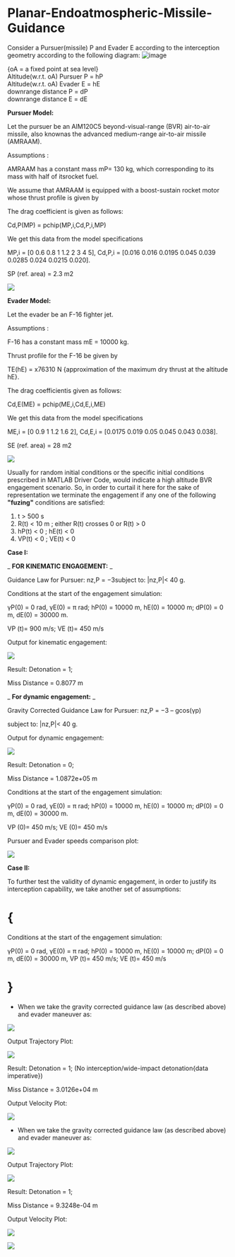 # Planar-Endoatmospheric-Missile-Guidance

Consider a Pursuer(missile) P and Evader E according to the interception geometry according to the following diagram:
![image](https://user-images.githubusercontent.com/86003669/210012410-5225b244-c085-4498-a38c-44cbca16a706.png)

{oA = a fixed point at sea level}\
Altitude(w.r.t. oA) Pursuer P = hP\
Altitude(w.r.t. oA) Evader E = hE\
downrange distance P = dP\
downrange distance E = dE 



**Pursuer Model:**

Let the pursuer be an AIM120C5 beyond-visual-range (BVR) air-to-air missile, also knownas the advanced medium-range air-to-air missile (AMRAAM).

Assumptions :

AMRAAM has a constant mass mP= 130 kg, which corresponding to its mass with half of itsrocket fuel.

We assume that AMRAAM is equipped with a boost-sustain rocket motor whose thrust profile is given by

The drag coefficient is given as follows:

Cd,P(MP) = pchip(MP,i,Cd,P,i,MP)

We get this data from the model specifications

MP,i = [0 0.6 0.8 1 1.2 2 3 4 5],
Cd,P,i = [0.016 0.016 0.0195 0.045 0.039 0.0285 0.024 0.0215 0.020].

SP (ref. area) = 2.3 m2

![](RackMultipart20221230-1-rzs2vh_html_d541a83a8d22f5ee.png)

**Evader Model:**

Let the evader be an F-16 fighter jet.

Assumptions :

F-16 has a constant mass mE = 10000 kg.

Thrust profile for the F-16 be given by

TE(hE) = x76310 N {approximation of the maximum dry thrust at the altitude hE}.

The drag coefficientis given as follows:

Cd,E(ME) = pchip(ME,i,Cd,E,i,ME)

We get this data from the model specifications

ME,i = [0 0.9 1 1.2 1.6 2],
Cd,E,i = [0.0175 0.019 0.05 0.045 0.043 0.038].

SE (ref. area) = 28 m2

![](RackMultipart20221230-1-rzs2vh_html_3962b543a9c5299a.png)

Usually for random initial conditions or the specific initial conditions prescribed in MATLAB Driver Code, would indicate a high altitude BVR engagement scenario. So, in order to curtail it here for the sake of representation we terminate the engagement if any one of the following **"fuzing"** conditions are satisfied:

1. t \> 500 s
2. R(t) \< 10 m ; either R(t) crosses 0 or ̇R(t) \> 0
3. hP(t) \< 0 ; hE(t) \< 0
4. VP(t) \< 0 ; VE(t) \< 0

**Case I:**

_ **FOR KINEMATIC ENGAGEMENT:** _

Guidance Law for Pursuer: nz,P = −3subject to: |nz,P|\< 40 g.

Conditions at the start of the engagement simulation:

γP(0) = 0 rad, γE(0) = π rad; hP(0) = 10000 m, hE(0) = 10000 m; dP(0) = 0 m, dE(0) = 30000 m.

VP (t)= 900 m/s; VE (t)= 450 m/s

Output for kinematic engagement:

![](RackMultipart20221230-1-rzs2vh_html_ab6f0c53f7f50fd5.png)

Result: Detonation = 1;

Miss Distance = 0.8077 m

_ **For dynamic engagement:** _

Gravity Corrected Guidance Law for Pursuer: nz,P = −3 – gcos(γp)

subject to: |nz,P|\< 40 g.

Output for dynamic engagement:

![](RackMultipart20221230-1-rzs2vh_html_9ae2cd4c8cdc86a7.png)

Result: Detonation = 0;

Miss Distance = 1.0872e+05 m

Conditions at the start of the engagement simulation:

γP(0) = 0 rad, γE(0) = π rad; hP(0) = 10000 m, hE(0) = 10000 m; dP(0) = 0 m, dE(0) = 30000 m.

VP (0)= 450 m/s; VE (0)= 450 m/s

Pursuer and Evader speeds comparison plot:

![](RackMultipart20221230-1-rzs2vh_html_eb3ef0a5d41bac1b.png)

**Case II:**

To further test the validity of dynamic engagement, in order to justify its interception capability, we take another set of assumptions:

# {
 Conditions at the start of the engagement simulation:

γP(0) = 0 rad, γE(0) = π rad; hP(0) = 10000 m, hE(0) = 10000 m; dP(0) = 0 m, dE(0) = 30000 m, VP (t)= 450 m/s; VE (t)= 450 m/s
# }

- When we take the gravity corrected guidance law (as described above) and evader maneuver as:

![](RackMultipart20221230-1-rzs2vh_html_b0c2ed2b9c4b669.png)

Output Trajectory Plot:

![](RackMultipart20221230-1-rzs2vh_html_73a62231132442ca.png)

Result: Detonation = 1; (No interception/wide-impact detonation{data imperative})

Miss Distance = 3.0126e+04 m

Output Velocity Plot:

![](RackMultipart20221230-1-rzs2vh_html_3a57963b638e8fea.png)

- When we take the gravity corrected guidance law (as described above) and evader maneuver as:

![](RackMultipart20221230-1-rzs2vh_html_3cabd0344fd4661a.png)

Output Trajectory Plot:

![](RackMultipart20221230-1-rzs2vh_html_f4427be142f5e3c1.png)

Result: Detonation = 1;

Miss Distance = 9.3248e-04 m

Output Velocity Plot:

![](RackMultipart20221230-1-rzs2vh_html_519fae13c8048af5.png)

![](RackMultipart20221230-1-rzs2vh_html_9e542894855a8a8.png)

